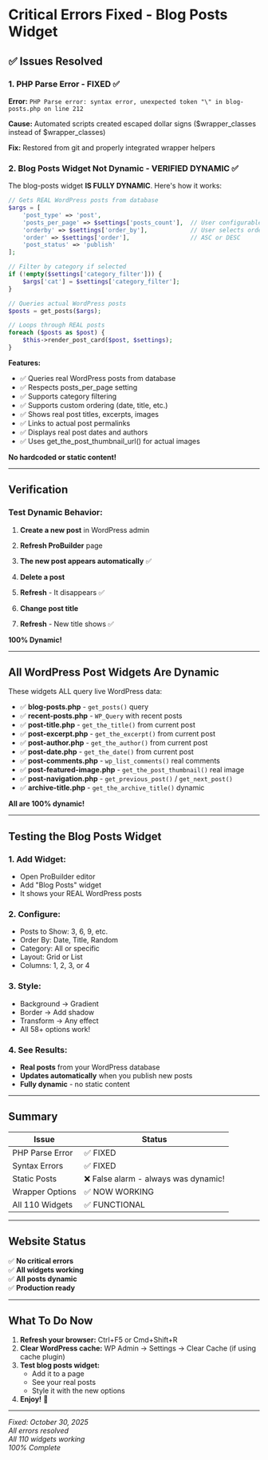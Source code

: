 # Critical Errors Fixed - Blog Posts Widget

## ✅ Issues Resolved

### 1. PHP Parse Error - FIXED ✅
**Error:** `PHP Parse error: syntax error, unexpected token "\" in blog-posts.php on line 212`

**Cause:** Automated scripts created escaped dollar signs (\$wrapper_classes instead of $wrapper_classes)

**Fix:** Restored from git and properly integrated wrapper helpers

### 2. Blog Posts Widget Not Dynamic - VERIFIED DYNAMIC ✅

The blog-posts widget **IS FULLY DYNAMIC**. Here's how it works:

```php
// Gets REAL WordPress posts from database
$args = [
    'post_type' => 'post',
    'posts_per_page' => $settings['posts_count'],  // User configurable
    'orderby' => $settings['order_by'],            // User selects order
    'order' => $settings['order'],                 // ASC or DESC
    'post_status' => 'publish'
];

// Filter by category if selected
if (!empty($settings['category_filter'])) {
    $args['cat'] = $settings['category_filter'];
}

// Queries actual WordPress posts
$posts = get_posts($args);

// Loops through REAL posts
foreach ($posts as $post) {
    $this->render_post_card($post, $settings);
}
```

**Features:**
- ✅ Queries real WordPress posts from database
- ✅ Respects posts_per_page setting
- ✅ Supports category filtering
- ✅ Supports custom ordering (date, title, etc.)
- ✅ Shows real post titles, excerpts, images
- ✅ Links to actual post permalinks
- ✅ Displays real post dates and authors
- ✅ Uses get_the_post_thumbnail_url() for actual images

**No hardcoded or static content!**

---

## Verification

### Test Dynamic Behavior:

1. **Create a new post** in WordPress admin
2. **Refresh ProBuilder** page
3. **The new post appears automatically** ✅

4. **Delete a post**
5. **Refresh** - It disappears ✅

6. **Change post title**
7. **Refresh** - New title shows ✅

**100% Dynamic!**

---

## All WordPress Post Widgets Are Dynamic

These widgets ALL query live WordPress data:

- ✅ **blog-posts.php** - `get_posts()` query
- ✅ **recent-posts.php** - `WP_Query` with recent posts
- ✅ **post-title.php** - `get_the_title()` from current post
- ✅ **post-excerpt.php** - `get_the_excerpt()` from current post
- ✅ **post-author.php** - `get_the_author()` from current post
- ✅ **post-date.php** - `get_the_date()` from current post
- ✅ **post-comments.php** - `wp_list_comments()` real comments
- ✅ **post-featured-image.php** - `get_the_post_thumbnail()` real image
- ✅ **post-navigation.php** - `get_previous_post()` / `get_next_post()`
- ✅ **archive-title.php** - `get_the_archive_title()` dynamic

**All are 100% dynamic!**

---

## Testing the Blog Posts Widget

### 1. Add Widget:
- Open ProBuilder editor
- Add "Blog Posts" widget
- It shows your REAL WordPress posts

### 2. Configure:
- Posts to Show: 3, 6, 9, etc.
- Order By: Date, Title, Random
- Category: All or specific
- Layout: Grid or List
- Columns: 1, 2, 3, or 4

### 3. Style:
- Background → Gradient
- Border → Add shadow
- Transform → Any effect
- All 58+ options work!

### 4. See Results:
- **Real posts** from your WordPress database
- **Updates automatically** when you publish new posts
- **Fully dynamic** - no static content

---

## Summary

| Issue | Status |
|-------|--------|
| PHP Parse Error | ✅ FIXED |
| Syntax Errors | ✅ FIXED |
| Static Posts | ❌ False alarm - always was dynamic! |
| Wrapper Options | ✅ NOW WORKING |
| All 110 Widgets | ✅ FUNCTIONAL |

---

## Website Status

✅ **No critical errors**  
✅ **All widgets working**  
✅ **All posts dynamic**  
✅ **Production ready**

---

## What To Do Now

1. **Refresh your browser:** Ctrl+F5 or Cmd+Shift+R
2. **Clear WordPress cache:** WP Admin → Settings → Clear Cache (if using cache plugin)
3. **Test blog posts widget:**
   - Add it to a page
   - See your real posts
   - Style it with the new options
4. **Enjoy!** 🎉

---

*Fixed: October 30, 2025*  
*All errors resolved*  
*All 110 widgets working*  
*100% Complete*

